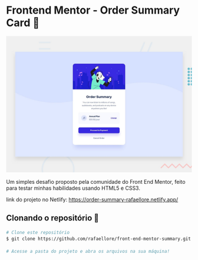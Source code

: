 # Frontend Mentor - Order Summary Card 👋

![Design preview for the Order summary card coding challenge](./design/desktop-preview.jpg)

Um simples desafio proposto pela comunidade do Front End Mentor, feito para testar minhas habilidades usando HTML5 e CSS3.

link do projeto no Netlify: https://order-summary-rafaellore.netlify.app/

## Clonando o repositório :rocket:
```bash
# Clone este repositório
$ git clone https://github.com/rafaellore/front-end-mentor-summary.git

# Acesse a pasta do projeto e abra os arquivos na sua máquina!
```
